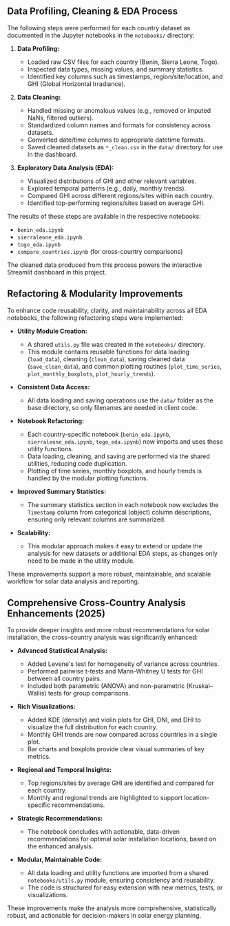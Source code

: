 ## Data Profiling, Cleaning & EDA Process

The following steps were performed for each country dataset as documented in the Jupyter notebooks in the `notebooks/` directory:

1. **Data Profiling:**
   - Loaded raw CSV files for each country (Benin, Sierra Leone, Togo).
   - Inspected data types, missing values, and summary statistics.
   - Identified key columns such as timestamps, region/site/location, and GHI (Global Horizontal Irradiance).

2. **Data Cleaning:**
   - Handled missing or anomalous values (e.g., removed or imputed NaNs, filtered outliers).
   - Standardized column names and formats for consistency across datasets.
   - Converted date/time columns to appropriate datetime formats.
   - Saved cleaned datasets as `*_clean.csv` in the `data/` directory for use in the dashboard.

3. **Exploratory Data Analysis (EDA):**
   - Visualized distributions of GHI and other relevant variables.
   - Explored temporal patterns (e.g., daily, monthly trends).
   - Compared GHI across different regions/sites within each country.
   - Identified top-performing regions/sites based on average GHI.

The results of these steps are available in the respective notebooks:
- `benin_eda.ipynb`
- `sierraleone_eda.ipynb`
- `togo_eda.ipynb`
- `compare_countries.ipynb` (for cross-country comparisons)

The cleaned data produced from this process powers the interactive Streamlit dashboard in this project.

## Refactoring & Modularity Improvements

To enhance code reusability, clarity, and maintainability across all EDA notebooks, the following refactoring steps were implemented:

- **Utility Module Creation:**
  - A shared `utils.py` file was created in the `notebooks/` directory.
  - This module contains reusable functions for data loading (`load_data`), cleaning (`clean_data`), saving cleaned data (`save_clean_data`), and common plotting routines (`plot_time_series`, `plot_monthly_boxplots`, `plot_hourly_trends`).

- **Consistent Data Access:**
  - All data loading and saving operations use the `data/` folder as the base directory, so only filenames are needed in client code.

- **Notebook Refactoring:**
  - Each country-specific notebook (`benin_eda.ipynb`, `sierraleone_eda.ipynb`, `togo_eda.ipynb`) now imports and uses these utility functions.
  - Data loading, cleaning, and saving are performed via the shared utilities, reducing code duplication.
  - Plotting of time series, monthly boxplots, and hourly trends is handled by the modular plotting functions.

- **Improved Summary Statistics:**
  - The summary statistics section in each notebook now excludes the `Timestamp` column from categorical (object) column descriptions, ensuring only relevant columns are summarized.

- **Scalability:**
  - This modular approach makes it easy to extend or update the analysis for new datasets or additional EDA steps, as changes only need to be made in the utility module.

These improvements support a more robust, maintainable, and scalable workflow for solar data analysis and reporting.

## Comprehensive Cross-Country Analysis Enhancements (2025)

To provide deeper insights and more robust recommendations for solar installation, the cross-country analysis was significantly enhanced:

- **Advanced Statistical Analysis:**
  - Added Levene's test for homogeneity of variance across countries.
  - Performed pairwise t-tests and Mann-Whitney U tests for GHI between all country pairs.
  - Included both parametric (ANOVA) and non-parametric (Kruskal–Wallis) tests for group comparisons.

- **Rich Visualizations:**
  - Added KDE (density) and violin plots for GHI, DNI, and DHI to visualize the full distribution for each country.
  - Monthly GHI trends are now compared across countries in a single plot.
  - Bar charts and boxplots provide clear visual summaries of key metrics.

- **Regional and Temporal Insights:**
  - Top regions/sites by average GHI are identified and compared for each country.
  - Monthly and regional trends are highlighted to support location-specific recommendations.

- **Strategic Recommendations:**
  - The notebook concludes with actionable, data-driven recommendations for optimal solar installation locations, based on the enhanced analysis.

- **Modular, Maintainable Code:**
  - All data loading and utility functions are imported from a shared `notebooks/utils.py` module, ensuring consistency and reusability.
  - The code is structured for easy extension with new metrics, tests, or visualizations.

These improvements make the analysis more comprehensive, statistically robust, and actionable for decision-makers in solar energy planning.
